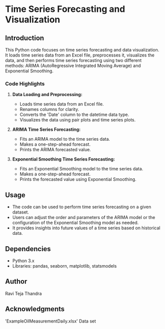# Time Series Forecasting and Visualization

## Introduction

This Python code focuses on time series forecasting and data visualization. It loads time series data from an Excel file, preprocesses it, visualizes the data, and then performs time series forecasting using two different methods: ARIMA (AutoRegressive Integrated Moving Average) and Exponential Smoothing.

### Code Highlights

1. **Data Loading and Preprocessing:**
   - Loads time series data from an Excel file.
   - Renames columns for clarity.
   - Converts the 'Date' column to the datetime data type.
   - Visualizes the data using pair plots and time series plots.

2. **ARIMA Time Series Forecasting:**
   - Fits an ARIMA model to the time series data.
   - Makes a one-step-ahead forecast.
   - Prints the ARIMA forecasted value.

3. **Exponential Smoothing Time Series Forecasting:**
   - Fits an Exponential Smoothing model to the time series data.
   - Makes a one-step-ahead forecast.
   - Prints the forecasted value using Exponential Smoothing.

## Usage

- The code can be used to perform time series forecasting on a given dataset.
- Users can adjust the order and parameters of the ARIMA model or the configuration of the Exponential Smoothing model as needed.
- It provides insights into future values of a time series based on historical data.

## Dependencies

- Python 3.x
- Libraries: pandas, seaborn, matplotlib, statsmodels

## Author

Ravi Teja Thandra

## Acknowledgments

'ExampleOilMeasurementDaily.xlsx' Data set
